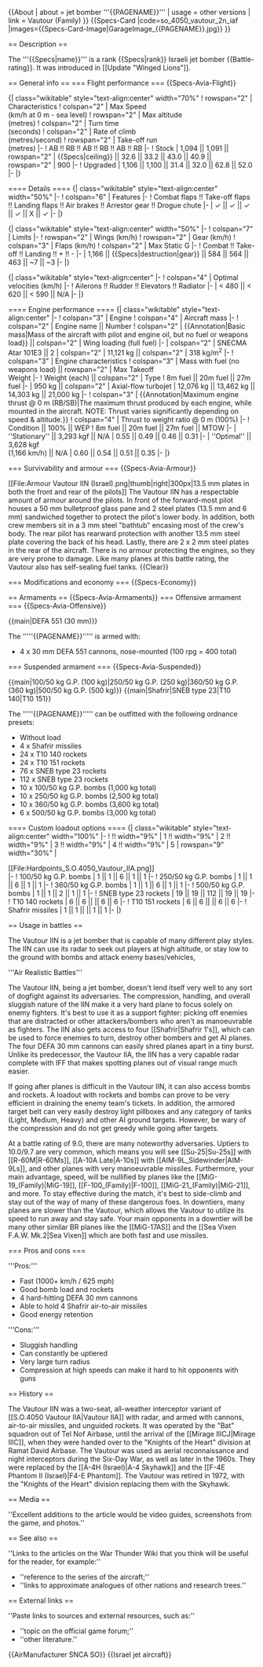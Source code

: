 {{About
| about = jet bomber '''{{PAGENAME}}'''
| usage = other versions
| link = Vautour (Family)
}}
{{Specs-Card
|code=so_4050_vautour_2n_iaf
|images={{Specs-Card-Image|GarageImage_{{PAGENAME}}.jpg}}
}}

== Description ==
<!-- ''In the description, the first part should be about the history of and the creation and combat usage of the aircraft, as well as its key features. In the second part, tell the reader about the aircraft in the game. Insert a screenshot of the vehicle, so that if the novice player does not remember the vehicle by name, he will immediately understand what kind of vehicle the article is talking about.'' -->
The '''{{Specs|name}}''' is a rank {{Specs|rank}} Israeli jet bomber {{Battle-rating}}. It was introduced in [[Update "Winged Lions"]].

== General info ==
=== Flight performance ===
{{Specs-Avia-Flight}}
<!-- ''Describe how the aircraft behaves in the air. Speed, manoeuvrability, acceleration and allowable loads - these are the most important characteristics of the vehicle.'' -->

{| class="wikitable" style="text-align:center" width="70%"
! rowspan="2" | Characteristics
! colspan="2" | Max Speed<br>(km/h at 0 m - sea level)
! rowspan="2" | Max altitude<br>(metres)
! colspan="2" | Turn time<br>(seconds)
! colspan="2" | Rate of climb<br>(metres/second)
! rowspan="2" | Take-off run<br>(metres)
|-
! AB !! RB !! AB !! RB !! AB !! RB
|-
! Stock
| 1,094 || 1,091 || rowspan="2" | {{Specs|ceiling}} || 32.6 || 33.2 || 43.0 || 40.9 || rowspan="2" | 900
|-
! Upgraded
| 1,106 || 1,100 || 31.4 || 32.0 || 62.8 || 52.0
|-
|}

==== Details ====
{| class="wikitable" style="text-align:center" width="50%"
|-
! colspan="6" | Features
|-
! Combat flaps !! Take-off flaps !! Landing flaps !! Air brakes !! Arrestor gear !! Drogue chute
|-
| ✓ || ✓ || ✓ || ✓ || X || ✓     <!-- ✓ -->
|-
|}

{| class="wikitable" style="text-align:center" width="50%"
|-
! colspan="7" | Limits
|-
! rowspan="2" | Wings (km/h)
! rowspan="2" | Gear (km/h)
! colspan="3" | Flaps (km/h)
! colspan="2" | Max Static G
|-
! Combat !! Take-off !! Landing !! + !! -
|-
| 1,166 <!-- {{Specs|destruction|body}} --> || {{Specs|destruction|gear}} || 584 || 564 || 463 || ~7 || ~3
|-
|}

{| class="wikitable" style="text-align:center"
|-
! colspan="4" | Optimal velocities (km/h)
|-
! Ailerons !! Rudder !! Elevators !! Radiator
|-
| < 480 || < 620 || < 590 || N/A
|-
|}

==== Engine performance ====
{| class="wikitable" style="text-align:center"
|-
! colspan="3" | Engine
! colspan="4" | Aircraft mass
|-
! colspan="2" | Engine name || Number
! colspan="2" | {{Annotation|Basic mass|Mass of the aircraft with pilot and engine oil, but no fuel or weapons load}} || colspan="2" | Wing loading (full fuel)
|-
| colspan="2" | SNECMA Atar 101E3 || 2
| colspan="2" | 11,121 kg || colspan="2" | 318 kg/m<sup>2</sup>
|-
! colspan="3" | Engine characteristics
! colspan="3" | Mass with fuel (no weapons load) || rowspan="2" | Max Takeoff<br>Weight
|-
! Weight (each) || colspan="2" | Type
! 8m fuel || 20m fuel || 27m fuel
|-
| 950 kg || colspan="2" | Axial-flow turbojet
| 12,076 kg || 13,462 kg || 14,303 kg || 21,000 kg
|-
! colspan="3" | {{Annotation|Maximum engine thrust @ 0 m (RB/SB)|The maximum thrust produced by each engine, while mounted in the aircraft. NOTE: Thrust varies significantly depending on speed & altitude.}}
! colspan="4" | Thrust to weight ratio @ 0 m (100%)
|-
! Condition || 100% || WEP
! 8m fuel || 20m fuel || 27m fuel || MTOW
|-
| ''Stationary'' || 3,293 kgf || N/A
| 0.55 || 0.49 || 0.46 || 0.31
|-
| ''Optimal'' || 3,628 kgf<br>(1,166 km/h) || N/A
| 0.60 || 0.54 || 0.51 || 0.35
|-
|}

=== Survivability and armour ===
{{Specs-Avia-Armour}}
<!-- ''Examine the survivability of the aircraft. Note how vulnerable the structure is and how secure the pilot is, whether the fuel tanks are armoured, etc. Describe the armour, if there is any, and also mention the vulnerability of other critical aircraft systems.'' -->
[[File:Armour Vautour IIN (Israel).png|thumb|right|300px|13.5 mm plates in both the front and rear of the pilots]]
The Vautour IIN has a respectable amount of armour around the pilots. In front of the forward-most pilot houses a 50 mm bulletproof glass pane and 2 steel plates (13.5 mm and 6 mm) sandwiched together to protect the pilot's lower body. In addition, both crew members sit in a 3 mm steel "bathtub" encasing most of the crew's body. The rear pilot has rearward protection with another 13.5 mm steel plate covering the back of his head. Lastly, there are 2 x 2 mm steel plates in the rear of the aircraft. There is no armour protecting the engines, so they are very prone to damage. Like many planes at this battle rating, the Vautour also has self-sealing fuel tanks.
{{Clear}}

=== Modifications and economy ===
{{Specs-Economy}}

== Armaments ==
{{Specs-Avia-Armaments}}
=== Offensive armament ===
{{Specs-Avia-Offensive}}
<!-- ''Describe the offensive armament of the aircraft, if any. Describe how effective the cannons and machine guns are in a battle, and also what belts or drums are better to use. If there is no offensive weaponry, delete this subsection.'' -->
{{main|DEFA 551 (30 mm)}}

The '''''{{PAGENAME}}''''' is armed with:

* 4 x 30 mm DEFA 551 cannons, nose-mounted (100 rpg = 400 total)

=== Suspended armament ===
{{Specs-Avia-Suspended}}
<!-- ''Describe the aircraft's suspended armament: additional cannons under the wings, bombs, rockets and torpedoes. This section is especially important for bombers and attackers. If there is no suspended weaponry remove this subsection.'' -->
{{main|100/50 kg G.P. (100 kg)|250/50 kg G.P. (250 kg)|360/50 kg G.P. (360 kg)|500/50 kg G.P. (500 kg)}}
{{main|Shafrir|SNEB type 23|T10 140|T10 151}}

The '''''{{PAGENAME}}''''' can be outfitted with the following ordnance presets:

* Without load
* 4 x Shafrir missiles
* 24 x T10 140 rockets
* 24 x T10 151 rockets
* 76 x SNEB type 23 rockets
* 112 x SNEB type 23 rockets
* 10 x 100/50 kg G.P. bombs (1,000 kg total)
* 10 x 250/50 kg G.P. bombs (2,500 kg total)
* 10 x 360/50 kg G.P. bombs (3,600 kg total)
* 6 x 500/50 kg G.P. bombs (3,000 kg total)

==== Custom loadout options ====
{| class="wikitable" style="text-align:center" width="100%"
|-
! !! width="9%" | 1 !! width="9%" | 2 !! width="9%" | 3 !! width="9%" | 4 !! width="9%" | 5
| rowspan="9" width="30%" | <div class="ttx-image">[[File:Hardpoints_S.O.4050_Vautour_IIA.png]]</div>
|-
! 100/50 kg G.P. bombs
| 1 || 1 || 6 || 1 || 1
|-
! 250/50 kg G.P. bombs
| 1 || 1 || 6 || 1 || 1
|-
! 360/50 kg G.P. bombs
| 1 || 1 || 6 || 1 || 1
|-
! 500/50 kg G.P. bombs
| 1 || 1 || 2 || 1 || 1
|-
! SNEB type 23 rockets
| 19 || 19 || 112 || 19 || 19
|-
! T10 140 rockets
| 6 || 6 || || 6 || 6
|-
! T10 151 rockets
| 6 || 6 || || 6 || 6
|-
! Shafrir missiles
| 1 || 1 || || 1 || 1
|-
|}

== Usage in battles ==
<!-- ''Describe the tactics of playing in the aircraft, the features of using aircraft in a team and advice on tactics. Refrain from creating a "guide" - do not impose a single point of view, but instead, give the reader food for thought. Examine the most dangerous enemies and give recommendations on fighting them. If necessary, note the specifics of the game in different modes (AB, RB, SB).'' -->
The Vautour IIN is a jet bomber that is capable of many different play styles. The IIN can use its radar to seek out players at high altitude, or stay low to the ground with bombs and attack enemy bases/vehicles,

'''Air Realistic Battles'''

The Vautour IIN, being a jet bomber, doesn't lend itself very well to any sort of dogfight against its adversaries. The compression, handling, and overall sluggish nature of the IIN make it a very hard plane to focus solely on enemy fighters. It's best to use it as a support fighter: picking off enemies that are distracted or other attackers/bombers who aren't as manoeuvrable as fighters. The IIN also gets access to four [[Shafrir|Shafrir 1's]], which can be used to force enemies to turn, destroy other bombers and get AI planes. The four DEFA 30 mm cannons can easily shred planes apart in a tiny burst. Unlike its predecessor, the Vautour IIA, the IIN has a very capable radar complete with IFF that makes spotting planes out of visual range much easier.

If going after planes is difficult in the Vautour IIN, it can also access bombs and rockets. A loadout with rockets and bombs can prove to be very efficient in draining the enemy team's tickets. In addition, the armored target belt can very easily destroy light pillboxes and any category of tanks (Light, Medium, Heavy) and other AI ground targets. However, be wary of the compression and do not get greedy while going after targets.

At a battle rating of 9.0, there are many noteworthy adversaries. Uptiers to 10.0/9.7 are very common, which means you will see [[Su-25|Su-25s]] with [[R-60M|R-60Ms]], [[A-10A Late|A-10s]] with [[AIM-9L_Sidewinder|AIM-9Ls]], and other planes with very manoeuvrable missiles. Furthermore, your main advantage, speed, will be nullified by planes like the [[MiG-19_(Family)|MiG-19]], [[F-100_(Family)|F-100]], [[MiG-21_(Family)|MiG-21]], and more. To stay effective during the match, it's best to side-climb and stay out of the way of many of these dangerous foes. In downtiers, many planes are slower than the Vautour, which allows the Vautour to utilize its speed to run away and stay safe. Your main opponents in a downtier will be many other similar BR planes like the [[MiG-17AS]] and the [[Sea Vixen F.A.W. Mk.2|Sea Vixen]] which are both fast and use missiles.

=== Pros and cons ===
<!-- ''Summarise and briefly evaluate the vehicle in terms of its characteristics and combat effectiveness. Mark its pros and cons in the bulleted list. Try not to use more than 6 points for each of the characteristics. Avoid using categorical definitions such as "bad", "good" and the like - use substitutions with softer forms such as "inadequate" and "effective".'' -->

'''Pros:'''

* Fast (1000+ km/h / 625 mph)
* Good bomb load and rockets
* 4 hard-hitting DEFA 30 mm cannons
* Able to hold 4 Shafrir air-to-air missiles
* Good energy retention

'''Cons:'''

* Sluggish handling
* Can constantly be uptiered
* Very large turn radius
* Compression at high speeds can make it hard to hit opponents with guns

== History ==
<!-- ''Describe the history of the creation and combat usage of the aircraft in more detail than in the introduction. If the historical reference turns out to be too long, take it to a separate article, taking a link to the article about the vehicle and adding a block "/History" (example: <nowiki>https://wiki.warthunder.com/(Vehicle-name)/History</nowiki>) and add a link to it here using the <code>main</code> template. Be sure to reference text and sources by using <code><nowiki><ref></ref></nowiki></code>, as well as adding them at the end of the article with <code><nowiki><references /></nowiki></code>. This section may also include the vehicle's dev blog entry (if applicable) and the in-game encyclopedia description (under <code><nowiki>=== In-game description ===</nowiki></code>, also if applicable).'' -->
The Vautour IIN was a two-seat, all-weather interceptor variant of [[S.O.4050 Vautour IIA|Vautour IIA]] with radar, and armed with cannons, air-to-air missiles, and unguided rockets. It was operated by the "Bat" squadron out of Tel Nof Airbase, until the arrival of the [[Mirage IIICJ|Mirage IIIC]], when they were handed over to the "Knights of the Heart" division at Ramat David Airbase. The Vautour was used as aerial reconnaissance and night interceptors during the Six-Day War, as well as later in the 1960s. They were replaced by the [[A-4H (Israel)|A-4 Skyhawk]] and the [[F-4E Phantom II (Israel)|F4-E Phantom]]. The Vautour was retired in 1972, with the "Knights of the Heart" division replacing them with the Skyhawk.

== Media ==
<!-- ''Excellent additions to the article would be video guides, screenshots from the game, and photos.'' -->
''Excellent additions to the article would be video guides, screenshots from the game, and photos.''

== See also ==
<!-- ''Links to the articles on the War Thunder Wiki that you think will be useful for the reader, for example:''
* ''reference to the series of the aircraft;''
* ''links to approximate analogues of other nations and research trees.'' -->
''Links to the articles on the War Thunder Wiki that you think will be useful for the reader, for example:''

* ''reference to the series of the aircraft;''
* ''links to approximate analogues of other nations and research trees.''

== External links ==
<!-- ''Paste links to sources and external resources, such as:''
* ''topic on the official game forum;''
* ''other literature.'' -->
''Paste links to sources and external resources, such as:''

* ''topic on the official game forum;''
* ''other literature.''

{{AirManufacturer SNCA SO}}
{{Israel jet aircraft}}